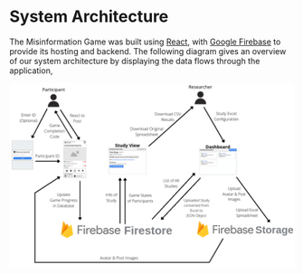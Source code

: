 # System Architecture

The Misinformation Game was built using
[React](https://reactjs.org/), with
[Google Firebase](https://firebase.google.com/) to provide
its hosting and backend. The following diagram gives an overview
of our system architecture by displaying the data flows through
the application,

![Data Flows](diagrams/data-flows.png)
